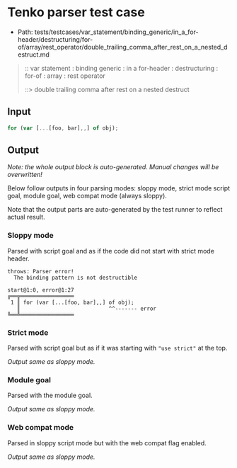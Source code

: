 # Tenko parser test case

- Path: tests/testcases/var_statement/binding_generic/in_a_for-header/destructuring/for-of/array/rest_operator/double_trailing_comma_after_rest_on_a_nested_destruct.md

> :: var statement : binding generic : in a for-header : destructuring : for-of : array : rest operator
>
> ::> double trailing comma after rest on a nested destruct

## Input

`````js
for (var [...[foo, bar],,] of obj);
`````

## Output

_Note: the whole output block is auto-generated. Manual changes will be overwritten!_

Below follow outputs in four parsing modes: sloppy mode, strict mode script goal, module goal, web compat mode (always sloppy).

Note that the output parts are auto-generated by the test runner to reflect actual result.

### Sloppy mode

Parsed with script goal and as if the code did not start with strict mode header.

`````
throws: Parser error!
  The binding pattern is not destructible

start@1:0, error@1:27
╔══╦═════════════════
 1 ║ for (var [...[foo, bar],,] of obj);
   ║                            ^^------- error
╚══╩═════════════════

`````

### Strict mode

Parsed with script goal but as if it was starting with `"use strict"` at the top.

_Output same as sloppy mode._

### Module goal

Parsed with the module goal.

_Output same as sloppy mode._

### Web compat mode

Parsed in sloppy script mode but with the web compat flag enabled.

_Output same as sloppy mode._
